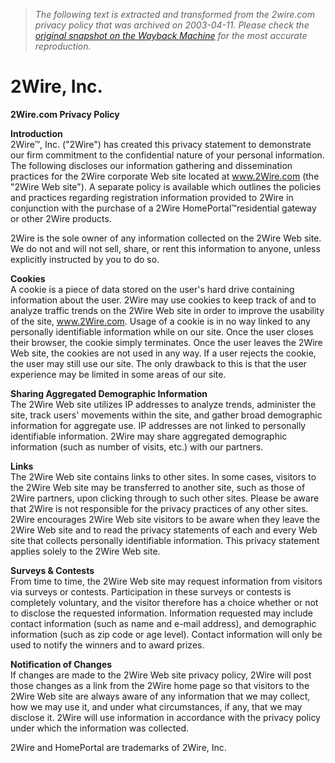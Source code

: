 > *The following text is extracted and transformed from the 2wire.com privacy policy that was archived on 2003-04-11. Please check the [original snapshot on the Wayback Machine](https://web.archive.org/web/20030411065736id_/http%3A//www.2wire.com/about/privacy.html) for the most accurate reproduction.*

# 2Wire, Inc.

**2Wire.com Privacy Policy**

**Introduction**  
2Wire™, Inc. ("2Wire") has created this privacy statement to demonstrate our firm commitment to the confidential nature of your personal information. The following discloses our information gathering and dissemination practices for the 2Wire corporate Web site located at www.2Wire.com (the "2Wire Web site"). A separate policy is available which outlines the policies and practices regarding registration information provided to 2Wire in conjunction with the purchase of a 2Wire HomePortal™residential gateway or other 2Wire products.

2Wire is the sole owner of any information collected on the 2Wire Web site. We do not and will not sell, share, or rent this information to anyone, unless explicitly instructed by you to do so.

**Cookies**  
A cookie is a piece of data stored on the user's hard drive containing information about the user. 2Wire may use cookies to keep track of and to analyze traffic trends on the 2Wire Web site in order to improve the usability of the site, www.2Wire.com. Usage of a cookie is in no way linked to any personally identifiable information while on our site. Once the user closes their browser, the cookie simply terminates. Once the user leaves the 2Wire Web site, the cookies are not used in any way. If a user rejects the cookie, the user may still use our site. The only drawback to this is that the user experience may be limited in some areas of our site.

**Sharing Aggregated Demographic Information**  
The 2Wire Web site utilizes IP addresses to analyze trends, administer the site, track users' movements within the site, and gather broad demographic information for aggregate use. IP addresses are not linked to personally identifiable information. 2Wire may share aggregated demographic information (such as number of visits, etc.) with our partners. 

**Links**  
The 2Wire Web site contains links to other sites. In some cases, visitors to the 2Wire Web site may be transferred to another site, such as those of 2Wire partners, upon clicking through to such other sites. Please be aware that 2Wire is not responsible for the privacy practices of any other sites. 2Wire encourages 2Wire Web site visitors to be aware when they leave the 2Wire Web site and to read the privacy statements of each and every Web site that collects personally identifiable information. This privacy statement applies solely to the 2Wire Web site.

**Surveys & Contests**  
From time to time, the 2Wire Web site may request information from visitors via surveys or contests. Participation in these surveys or contests is completely voluntary, and the visitor therefore has a choice whether or not to disclose the requested information. Information requested may include contact information (such as name and e-mail address), and demographic information (such as zip code or age level). Contact information will only be used to notify the winners and to award prizes.

**Notification of Changes**  
If changes are made to the 2Wire Web site privacy policy, 2Wire will post those changes as a link from the 2Wire home page so that visitors to the 2Wire Web site are always aware of any information that we may collect, how we may use it, and under what circumstances, if any, that we may disclose it. 2Wire will use information in accordance with the privacy policy under which the information was collected.

2Wire and HomePortal are trademarks of 2Wire, Inc.
